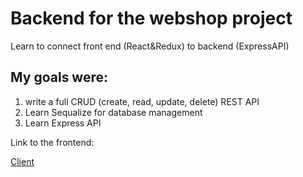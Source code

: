 # Backend for the webshop project


Learn to connect front end (React&Redux) to backend (ExpressAPI)

## My goals were:

1. write a full CRUD (create, read, update, delete) REST API
2. Learn Sequalize for database management
3. Learn Express API

Link to the frontend:

[Client](https://github.com/oksmelnik/ecommclient)
